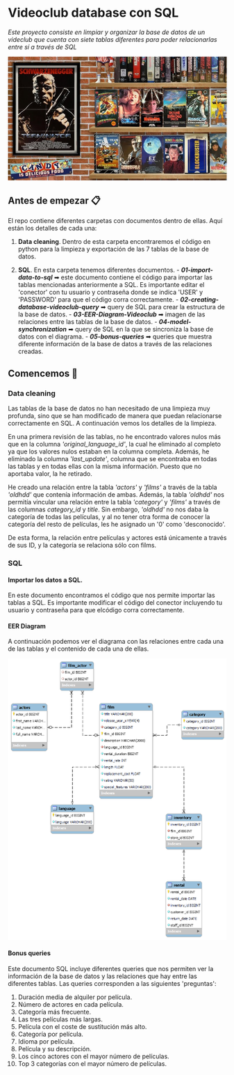 # Videoclub database con SQL

_Este proyecto consiste en limpiar y organizar la base de datos de un videclub que cuenta con siete tablas diferentes para poder relacionarlas entre sí a través de SQL_

![portada](https://github.com/paulabnbh/Database-project-SQL/blob/main/imagenes/2.jpeg)

## Antes de empezar 📋

El repo contiene diferentes carpetas con documentos dentro de ellas. Aquí están los detalles de cada una:
    
1. **Data cleaning**. Dentro de esta carpeta encontraremos el código en python para la limpieza y exportación de las 7 tablas de la base de datos.
    
2. **SQL**. En esta carpeta tenemos diferentes documentos.
        - ***01-import-data-to-sql*** ➡ este documento contiene el código para importar las tablas mencionadas anteriormente a SQL. Es importante editar el 'conector' con tu usuario y contraseña donde se indica 'USER' y 'PASSWORD' para que el código corra correctamente.
        - ***02-creating-database-videoclub-query*** ➡ query de SQL para crear la estructura de la base de datos.
        - ***03-EER-Diagram-Videoclub*** ➡ imagen de las relaciones entre las tablas de la base de datos.
        - ***04-model-synchronization*** ➡ query de SQL en la que se sincroniza la base de datos con el diagrama.
        - ***05-bonus-queries*** ➡ queries que muestra diferente información de la base de datos a través de las relaciones creadas.



## Comencemos 🚀

### Data cleaning

Las tablas de la base de datos no han necesitado de una limpieza muy profunda, sino que se han modificado de manera que puedan relacionarse correctamente en SQL. A continuación vemos los detalles de la limpieza.

En una primera revisión de las tablas, no he encontrado valores nulos más que en la columna *'original_language_id'*, la cual he eliminado al completo ya que los valores nulos estaban en la columna completa. Además, he eliminado la columna *'last_update'*, columna que se encontraba en todas las tablas y en todas ellas con la misma información. Puesto que no aportaba valor, la he retirado.

He creado una relación entre la tabla *'actors'* y *'films'* a través de la tabla *'oldhdd'* que contenía información de ambas. Además, la tabla *'oldhdd'* nos permitía vincular una relación entre la tabla *'category'* y *'films'* a través de las columnas *category_id* y *title*. Sin embargo, *'oldhdd'* no nos daba la categoría de todas las películas, y al no tener otra forma de conocer la categoría del resto de películas, les he asignado un '0' como 'desconocido'.

De esta forma, la relación entre películas y actores está únicamente a través de sus ID, y la categoría se relaciona sólo con films.


### SQL

#### Importar los datos a SQL.

En este documento encontramos el código que nos permite importar las tablas a SQL. Es importante modificar el código del conector incluyendo tu usuario y contraseña para que elcódigo corra correctamente.

#### EER Diagram

A continuación podemos ver el diagrama con las relaciones entre cada una de las tablas y el contenido de cada una de ellas.

![EERDiagram](https://github.com/paulabnbh/Database-project-SQL/blob/main/SQL/03-EER-Diagram-Videoclub.png)

#### Bonus queries

Este documento SQL incluye diferentes queries que nos permiten ver la información de la base de datos y las relaciones que hay entre las diferentes tablas. Las queries corresponden a las siguientes 'preguntas':

1. Duración media de alquiler por película.
2. Número de actores en cada película.
3. Categoría más frecuente.
4. Las tres películas más largas.
5. Película con el coste de sustitución más alto.
6. Categoría por película.
7. Idioma por película.
8. Película y su descripción.
9. Los cinco actores con el mayor número de películas.
10. Top 3 categorías con el mayor número de películas.












